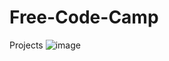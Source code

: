 # Free-Code-Camp
Projects
![image](https://user-images.githubusercontent.com/51065039/209884068-ed9227f9-e92b-4ab0-953b-6912710c4bac.png)
